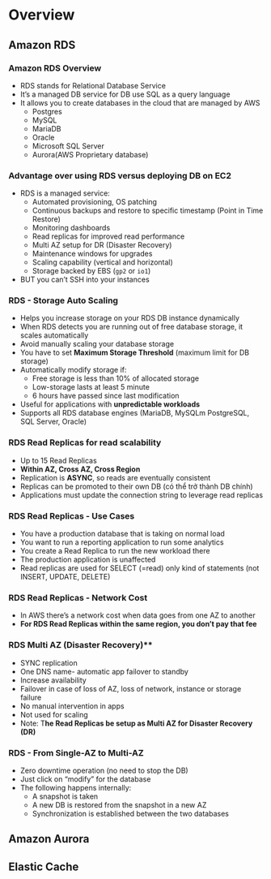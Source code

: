 # Overview

## Amazon RDS

### Amazon RDS Overview

- RDS stands for Relational Database Service
- It’s a managed DB service for DB use SQL as a query language
- It allows you to create databases in the cloud that are managed by AWS
    - Postgres
    - MySQL
    - MariaDB
    - Oracle
    - Microsoft SQL Server
    - Aurora(AWS Proprietary database)

### Advantage over using RDS versus deploying DB on EC2

- RDS is a managed service:
    - Automated provisioning, OS patching
    - Continuous backups and restore to specific timestamp (Point in Time Restore)
    - Monitoring dashboards
    - Read replicas for improved read performance
    - Multi AZ setup for DR (Disaster Recovery)
    - Maintenance windows for upgrades
    - Scaling capability (vertical and horizontal)
    - Storage backed by EBS (`gp2` or `io1`)
- BUT you can’t SSH into your instances

### RDS - Storage Auto Scaling

- Helps you increase storage on your RDS DB instance dynamically
- When RDS detects you are running out of free database storage, it scales automatically
- Avoid manually scaling your database storage
- You have to set **Maximum Storage Threshold** (maximum limit for DB storage)
- Automatically modify storage if:
    - Free storage is less than 10% of allocated storage
    - Low-storage lasts at least 5 minute
    - 6 hours have passed since last modification
- Useful for applications with **unpredictable workloads**
- Supports all RDS database engines (MariaDB, MySQLm PostgreSQL, SQL Server, Oracle)
### RDS Read Replicas for read scalability

- Up to 15 Read Replicas
- **Within AZ, Cross AZ, Cross Region**
- Replication is **ASYNC**, so reads are eventually consistent
- Replicas can be promoted to their own DB (có thể trở thành DB chính)
- Applications must update the connection string to leverage read replicas

### RDS Read Replicas - Use Cases

- You have a production database that is taking on normal load
- You want to run a reporting application to run some analytics
- You create a Read Replica to run the new workload there
- The production application is unaffected
- Read replicas are used for SELECT (=read) only kind of statements (not INSERT, UPDATE, DELETE)

### RDS Read Replicas - Network Cost

- In AWS there’s a network cost when data goes from one AZ to another
- **For RDS Read Replicas within the same region, you don’t pay that fee**

### RDS Multi AZ (Disaster Recovery)**

- SYNC replication
- One DNS name- automatic app failover to standby
- Increase availability
- Failover in case of loss of AZ, loss of network, instance or storage failure
- No manual intervention in apps
- Not used for scaling
- Note: T**he Read Replicas be setup as Multi AZ for Disaster Recovery (DR)**

### RDS - From Single-AZ to Multi-AZ

- Zero downtime operation (no need to stop the DB)
- Just click on “modify” for the database
- The following happens internally:
    - A snapshot is taken
    - A new DB is restored from the snapshot in a new AZ
    - Synchronization is established between the two databases
## Amazon Aurora

## Elastic Cache